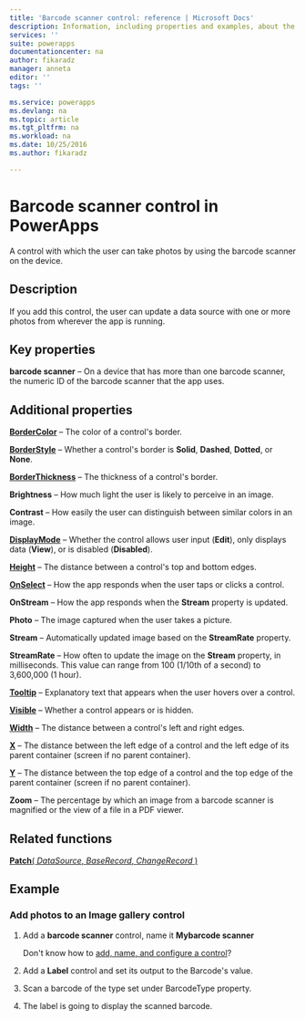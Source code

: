 ```yaml
---
title: 'Barcode scanner control: reference | Microsoft Docs'
description: Information, including properties and examples, about the barcode scanner control
services: ''
suite: powerapps
documentationcenter: na
author: fikaradz
manager: anneta
editor: ''
tags: ''

ms.service: powerapps
ms.devlang: na
ms.topic: article
ms.tgt_pltfrm: na
ms.workload: na
ms.date: 10/25/2016
ms.author: fikaradz

---
```

# Barcode scanner control in PowerApps
A control with which the user can take photos by using the barcode scanner on the device.

## Description
If you add this control, the user can update a data source with one or more photos from wherever the app is running.

## Key properties
**barcode scanner** – On a device that has more than one barcode scanner, the numeric ID of the barcode scanner that the app uses.

## Additional properties
**[BorderColor](properties-color-border.md)** – The color of a control's border.

**[BorderStyle](properties-color-border.md)** – Whether a control's border is **Solid**, **Dashed**, **Dotted**, or **None**.

**[BorderThickness](properties-color-border.md)** – The thickness of a control's border.

**Brightness** – How much light the user is likely to perceive in an image.

**Contrast** – How easily the user can distinguish between similar colors in an image.

**[DisplayMode](properties-core.md)** – Whether the control allows user input (**Edit**), only displays data (**View**), or is disabled (**Disabled**).

**[Height](properties-size-location.md)** – The distance between a control's top and bottom edges.

**[OnSelect](properties-core.md)** – How the app responds when the user taps or clicks a control.

**OnStream** – How the app responds when the **Stream** property is updated.

**Photo** – The image captured  when the user takes a picture.

**Stream** – Automatically updated image based on the **StreamRate** property.

**StreamRate** – How often to update the image on the **Stream** property, in milliseconds.  This value can range from 100 (1/10th of a second) to 3,600,000 (1 hour).

**[Tooltip](properties-core.md)** – Explanatory text that appears when the user hovers over a control.

**[Visible](properties-core.md)** – Whether a control appears or is hidden.

**[Width](properties-size-location.md)** – The distance between a control's left and right edges.

**[X](properties-size-location.md)** – The distance between the left edge of a control and the left edge of its parent container (screen if no parent container).

**[Y](properties-size-location.md)** – The distance between the top edge of a control and the top edge of the parent container (screen if no parent container).

**Zoom** – The percentage by which an image from a barcode scanner is magnified or the view of a file in a PDF viewer.

## Related functions
[**Patch**( *DataSource*, *BaseRecord*, *ChangeRecord* )](../functions/function-patch.md)

## Example
### Add photos to an Image gallery control
1. Add a **barcode scanner** control, name it **Mybarcode scanner**
   
    Don't know how to [add, name, and configure a control](../maker/add-configure-controls.md)?
2. Add a **Label** control and set its output to the Barcode's value.  
3. Scan a barcode of the type set under BarcodeType property.
4. The label is going to display the scanned barcode.

